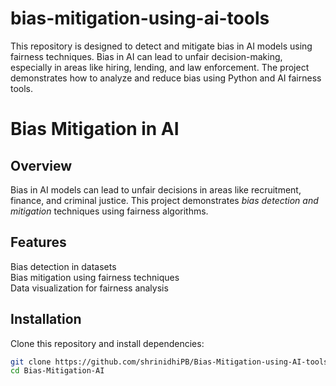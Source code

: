 # bias-mitigation-using-ai-tools
This repository is designed to detect and mitigate bias in AI models using fairness techniques. Bias in AI can lead to unfair decision-making, especially in areas like hiring, lending, and law enforcement. The project demonstrates how to analyze and reduce bias using Python and AI fairness tools.

# Bias Mitigation in AI  

## Overview  
Bias in AI models can lead to unfair decisions in areas like recruitment, finance, and criminal justice. This project demonstrates *bias detection and mitigation* techniques using fairness algorithms.  

## Features  
Bias detection in datasets  
Bias mitigation using fairness techniques  
Data visualization for fairness analysis  

## Installation  
Clone this repository and install dependencies:  

```bash
git clone https://github.com/shrinidhiPB/Bias-Mitigation-using-AI-tools.git
cd Bias-Mitigation-AI
